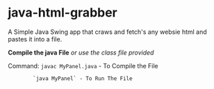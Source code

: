 # java-html-grabber
A Simple Java Swing app that craws and fetch's any websie html and pastes it into a file.

**Compile the java File**
*or use the class file provided*

Command: `javac MyPanel.java` - To Compile the File

            `java MyPanel` - To Run The File 
